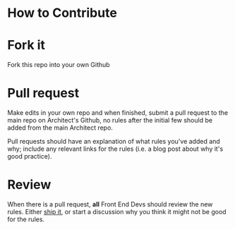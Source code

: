 How to Contribute
=================


# Fork it
Fork this repo into your own Github

# Pull request
Make edits in your own repo and when finished, submit a pull request to the main repo on Architect's Github, no rules after the initial few should be added from the main Architect repo.

Pull requests should have an explanation of what rules you've added and why; include any relevant links for the rules (i.e. a blog post about why it's good practice).

# Review
When there is a pull request, **all** Front End Devs should review the new rules. Either [ship it](http://shipitsquirrel.github.io/), or start a discussion why you think it might not be good for the rules.